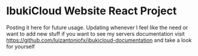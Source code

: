 # IbukiCloud Website React Project
Posting it here for future usage. Updating whenever I feel like the need or want to add new stuff if you want to see my servers documentation visit https://github.com/luizantoniofx/ibukicloud-documentation and take a look for yourself
